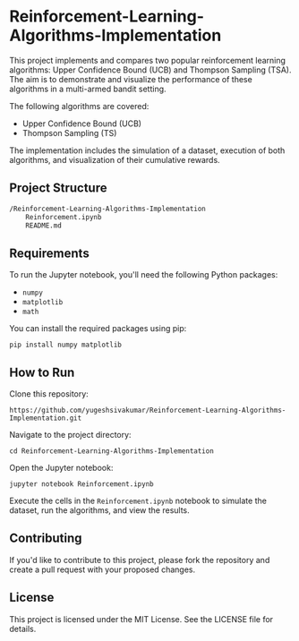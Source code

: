 # Reinforcement-Learning-Algorithms-Implementation

This project implements and compares two popular reinforcement learning algorithms: Upper Confidence Bound (UCB) and Thompson Sampling (TSA). The aim is to demonstrate and visualize the performance of these algorithms in a multi-armed bandit setting.


The following algorithms are covered:

- Upper Confidence Bound (UCB)
- Thompson Sampling (TS)

The implementation includes the simulation of a dataset, execution of both algorithms, and visualization of their cumulative rewards.

## Project Structure

```bash
/Reinforcement-Learning-Algorithms-Implementation
    Reinforcement.ipynb
    README.md
```

## Requirements

To run the Jupyter notebook, you'll need the following Python packages:

* `numpy`
* `matplotlib`
* `math`

You can install the required packages using pip:

```
pip install numpy matplotlib
```

## How to Run

Clone this repository:

```
https://github.com/yugeshsivakumar/Reinforcement-Learning-Algorithms-Implementation.git

```

Navigate to the project directory:

```
cd Reinforcement-Learning-Algorithms-Implementation

```

Open the Jupyter notebook:

```
jupyter notebook Reinforcement.ipynb
```

Execute the cells in the `Reinforcement.ipynb` notebook to simulate the dataset, run the algorithms, and view the results.

## Contributing

If you'd like to contribute to this project, please fork the repository and create a pull request with your proposed changes.

## License

This project is licensed under the MIT License. See the LICENSE file for details.
